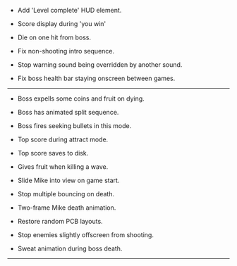 
* Add 'Level complete' HUD element.
* Score display during 'you win'

* Die on one hit from boss.
* Fix non-shooting intro sequence.
* Stop warning sound being overridden by another sound.
* Fix boss health bar staying onscreen between games.

-----------------------------------------------------

* Boss expells some coins and fruit on dying.
* Boss has animated split sequence.
* Boss fires seeking bullets in this mode.

* Top score during attract mode.
* Top score saves to disk.
* Gives fruit when killing a wave.
* Slide Mike into view on game start.

* Stop multiple bouncing on death.
* Two-frame Mike death animation.
* Restore random PCB layouts.
* Stop enemies slightly offscreen from shooting.
* Sweat animation during boss death.

-----------------------------------------------------

